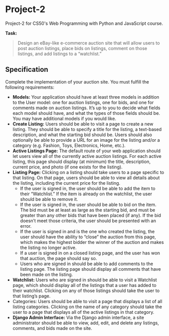 # Project-2
Project-2 for CS50's Web Programming with Python and JavaScript course.

**Task:**
> Design an eBay-like e-commerce auction site that will allow users to post auction listings, place bids on listings, comment on those listings, 
  and add listings to a “watchlist.”
  
## Specification
Complete the implementation of your auction site. You must fulfill the following requirements:
- **Models:** Your application should have at least three models in addition to the User model: one for auction listings, one for bids, and one for comments made on 
  auction listings. It’s up to you to decide what fields each model should have, and what the types of those fields should be. You may have additional models if you 
  would like.
- **Create Listing:** Users should be able to visit a page to create a new listing. They should be able to specify a title for the listing, a text-based description, and 
  what the starting bid should be. Users should also optionally be able to provide a URL for an image for the listing and/or a category (e.g. Fashion, Toys, 
  Electronics, Home, etc.).
- **Active Listings Page:** The default route of your web application should let users view all of the currently active auction listings. For each active listing, this page 
  should display (at minimum) the title, description, current price, and photo (if one exists for the listing).
- **Listing Page:** Clicking on a listing should take users to a page specific to that listing. 
  On that page, users should be able to view all details about the listing, including the current price for the listing.
  - If the user is signed in, the user should be able to add the item to their “Watchlist.” If the item is already on the watchlist, the user should be able to 
    remove it.
  - If the user is signed in, the user should be able to bid on the item. The bid must be at least as large as the starting bid, and must be greater than any other 
    bids that have been placed (if any). If the bid doesn’t meet those criteria, the user should be presented with an error.
  - If the user is signed in and is the one who created the listing, the user should have the ability to “close” the auction from this page, which makes the 
    highest bidder the winner of the auction and makes the listing no longer active.
  - If a user is signed in on a closed listing page, and the user has won that auction, the page should say so.
  - Users who are signed in should be able to add comments to the listing page. The listing page should display all comments that have been made on the 
    listing.
- **Watchlist:** Users who are signed in should be able to visit a Watchlist page, which should display all of the listings that a user has added to their watchlist. 
  Clicking on any of those listings should take the user to that listing’s page.
- Categories: Users should be able to visit a page that displays a list of all listing categories. Clicking on the name of any category should take the user to a page 
  that displays all of the active listings in that category. 
- **Django Admin Interface:** Via the Django admin interface, a site administrator should be able to view, add, edit, and delete any listings, comments, and bids made 
  on the site.
